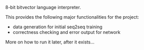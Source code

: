 8-bit bitvector language interpreter.

This provides the following major functionalities for the project:
* data generation for initial seq2seq training
* correctness checking and error output for network

More on how to run it later, after it exists...
